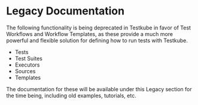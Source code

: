 # Legacy Documentation

The following functionality is being deprecated in Testkube in favor of Test Workflows and Workflow Templates, as 
these provide a much more powerful and flexible solution for defining how to run tests with Testkube.

- Tests
- Test Suites
- Executors
- Sources
- Templates

The documentation for these will be available under this Legacy section for the time being, including old examples, tutorials, etc.

